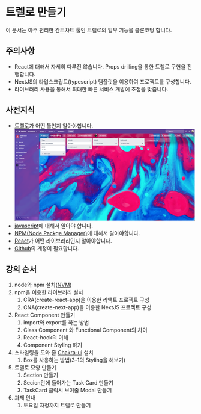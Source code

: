 # 트렐로 만들기

이 문서는 아주 편리한 간트차트 툴인 트렐로의 일부 기능을 클론코딩 합니다.


## 주의사항

- React에 대해서 자세히 다루진 않습니다. Props drilling을 통한 트렐로 구현을 진행합니다.
- NextJS의 타입스크립트(typescript) 템플릿을 이용하여 프로젝트를 구성합니다.
- 라이브러리 사용을 통해서 최대한 빠른 서비스 개발에 초점을 맞춥니다.


## 사전지식

- [트렐로](https://trello.com/)가 어떤 툴인지 알아야합니다.
    ![images](./images/1.png)
- [javascript](https://developer.mozilla.org/ko/docs/Web/JavaScript)에 대해서 알아야 합니다.
- [NPM(Node Packge Manager)](https://namu.wiki/w/npm)에 대해서 알아야합니다.
- [React](https://ko.reactjs.org/)가 어떤 라이브러리인지 알아야합니다.
- [Github](https://github.com/)의 계정이 필요합니다.


## 강의 순서

1. node와 npm 설치([NVM](https://github.com/nvm-sh/nvm))
2. npm을 이용한 라이브러리 설치
   1. CRA(create-react-app)을 이용한 리액트 프로젝트 구성
   2. CNA(create-next-app)을 이용한 NextJS 프로젝트 구성
3. React Component 만들기
   1. import와 export를 하는 방법
   2. Class Component 와 Functional Component의 차이
   3. React-hook의 이해
   4. Component Styling 하기
4. 스타일링을 도와 줄 [Chakra-ui](https://chakra-ui.com/) 설치
   1. Box를 사용하는 방법(3-1의 Styling을 해보기)
5. 트렐로 모양 만들기
   1. Section 만들기
   2. Secion안에 들어가는 Task Card 만들기
   3. TaskCard 클릭시 보여줄 Modal 만들기
6. 과제 안내
   1. 토요일 자정까지 트렐로 만들기
